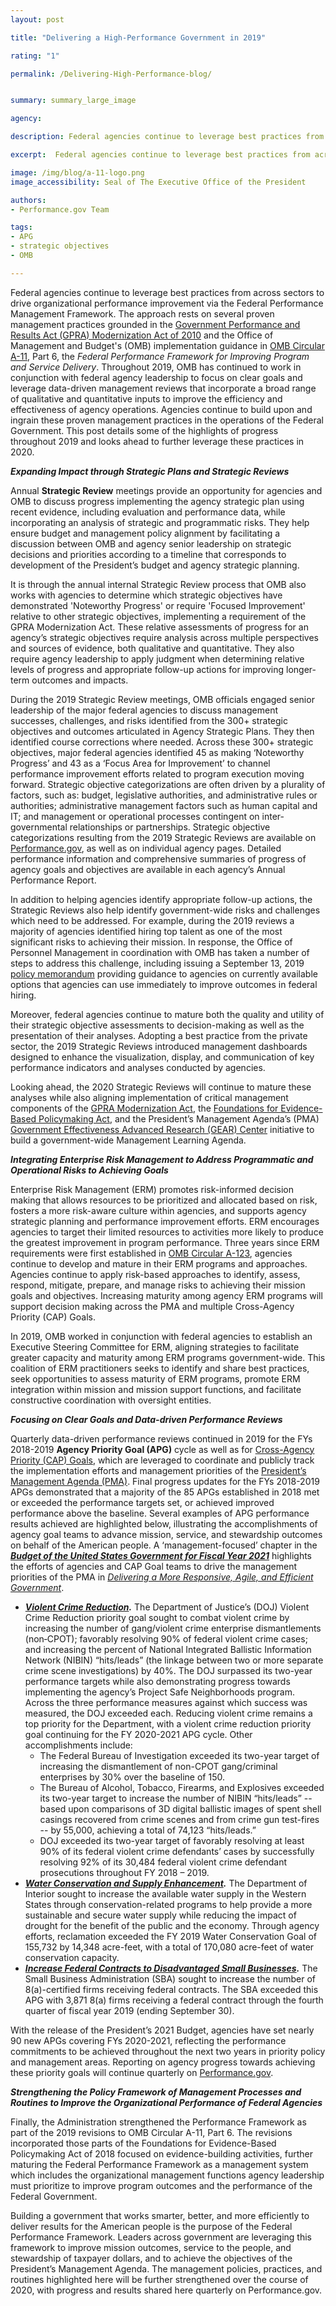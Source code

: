 ```yaml
---
layout: post

title: "Delivering a High-Performance Government in 2019"

rating: "1"

permalink: /Delivering-High-Performance-blog/


summary: summary_large_image

agency:

description: Federal agencies continue to leverage best practices from across sectors to drive organizational performance improvement via the Federal Performance Management Framework.

excerpt:  Federal agencies continue to leverage best practices from across sectors to drive organizational performance improvement via the Federal Performance Management Framework

image: /img/blog/a-11-logo.png
image_accessibility: Seal of The Executive Office of the President

authors:
- Performance.gov Team

tags:
- APG
- strategic objectives
- OMB

---
```

Federal agencies continue to leverage best practices from across sectors to drive organizational performance improvement via the Federal Performance Management Framework. The approach rests on several proven management practices grounded in the [Government Performance and Results Act (GPRA) Modernization Act of 2010](https://www.govinfo.gov/content/pkg/PLAW-111publ352/pdf/PLAW-111publ352.pdf) and the Office of Management and Budget's (OMB) implementation guidance in [OMB Circular A-11](https://www.whitehouse.gov/wp-content/uploads/2018/06/a11.pdf), Part 6, the *Federal Performance Framework for Improving Program and Service Delivery*. Throughout 2019, OMB has continued to work in conjunction with federal agency leadership to focus on clear goals and leverage data-driven management reviews that incorporate a broad range of qualitative and quantitative inputs to improve the efficiency and effectiveness of agency operations. Agencies continue to build upon and ingrain these proven management practices in the operations of the Federal Government. This post details some of the highlights of progress throughout 2019 and looks ahead to further leverage these practices in 2020.

***Expanding Impact through Strategic Plans and Strategic Reviews***

Annual **Strategic Review** meetings provide an opportunity for agencies and OMB to discuss progress implementing the agency strategic plan using recent evidence, including evaluation and performance data, while incorporating an analysis of strategic and programmatic risks. They help ensure budget and management policy alignment by facilitating a discussion between OMB and agency senior leadership on strategic decisions and priorities according to a timeline that corresponds to development of the President’s budget and agency strategic planning.

It is through the annual internal Strategic Review process that OMB also works with agencies to determine which strategic objectives have demonstrated 'Noteworthy Progress' or require 'Focused Improvement' relative to other strategic objectives, implementing a requirement of the GPRA Modernization Act. These relative assessments of progress for an agency’s strategic objectives require analysis across multiple perspectives and sources of evidence, both qualitative and quantitative. They also require agency leadership to apply judgment when determining relative levels of progress and appropriate follow-up actions for improving longer-term outcomes and impacts.

During the 2019 Strategic Review meetings, OMB officials engaged senior leadership of the major federal agencies to discuss management successes, challenges, and risks identified from the 300+ strategic objectives and outcomes articulated in Agency Strategic Plans. They then identified course corrections where needed. Across these 300+ strategic objectives, major federal agencies identified 45 as making ‘Noteworthy Progress’ and 43 as a ‘Focus Area for Improvement’ to channel performance improvement efforts related to program execution moving forward. Strategic objective categorizations are often driven by a plurality of factors, such as: budget, legislative authorities, and administrative rules or authorities; administrative management factors such as human capital and IT; and management or operational processes contingent on inter-governmental relationships or partnerships. Strategic objective categorizations resulting from the 2019 Strategic Reviews are available on [Performance.gov]({{site.baseurl}}/about/2019-SR-Categorizations.pdf), as well as on individual agency pages. Detailed performance information and comprehensive summaries of progress of agency goals and objectives are available in each agency’s Annual Performance Report.

In addition to helping agencies identify appropriate follow-up actions, the Strategic Reviews also help identify government-wide risks and challenges which need to be addressed. For example, during the 2019 reviews a majority of agencies identified hiring top talent as one of the most significant risks to achieving their mission. In response, the Office of Personnel Management in coordination with OMB has taken a number of steps to address this challenge, including issuing a September 13, 2019 [policy memorandum](https://www.chcoc.gov/content/improving-federal-hiring-through-use-effective-assessment-strategies-advance-mission) providing guidance to agencies on currently available options that agencies can use immediately to improve outcomes in federal hiring.

Moreover, federal agencies continue to mature both the quality and utility of their strategic objective assessments to decision-making as well as the presentation of their analyses. Adopting a best practice from the private sector, the 2019 Strategic Reviews introduced management dashboards designed to enhance the visualization, display, and communication of key performance indicators and analyses conducted by agencies.

Looking ahead, the 2020 Strategic Reviews will continue to mature these analyses while also aligning implementation of critical management components of the [GPRA Modernization Act](https://www.govinfo.gov/content/pkg/PLAW-111publ352/pdf/PLAW-111publ352.pdf), the [Foundations for Evidence-Based Policymaking Act](https://www.congress.gov/115/plaws/publ435/PLAW-115publ435.pdf), and the President’s Management Agenda’s (PMA) [Government Effectiveness Advanced Research (GEAR) Center](https://www.performance.gov/GEARcenter/) initiative to build a government-wide Management Learning Agenda.

***Integrating Enterprise Risk Management to Address Programmatic and Operational Risks to Achieving Goals***

Enterprise Risk Management (ERM) promotes risk-informed decision making that allows resources to be prioritized and allocated based on risk, fosters a more risk-aware culture within agencies, and supports agency strategic planning and performance improvement efforts. ERM encourages agencies to target their limited resources to activities more likely to produce the greatest improvement in program performance. Three years since ERM requirements were first established in [OMB Circular A-123](https://www.whitehouse.gov/sites/whitehouse.gov/files/omb/memoranda/2016/m-16-17.pdf), agencies continue to develop and mature in their ERM programs and approaches. Agencies continue to apply risk-based approaches to identify, assess, respond, mitigate, prepare, and manage risks to achieving their mission goals and objectives. Increasing maturity among agency ERM programs will support decision making across the PMA and multiple Cross-Agency Priority (CAP) Goals.

In 2019, OMB worked in conjunction with federal agencies to establish an Executive Steering Committee for ERM, aligning strategies to facilitate greater capacity and maturity among ERM programs government-wide. This coalition of ERM practitioners seeks to identify and share best practices, seek opportunities to assess maturity of ERM programs, promote ERM integration within mission and mission support functions, and facilitate constructive coordination with oversight entities.

***Focusing on Clear Goals and Data-driven Performance Reviews***

Quarterly data-driven performance reviews continued in 2019 for the FYs 2018-2019 **Agency Priority Goal (APG)** cycle as well as for [Cross-Agency Priority (CAP) Goals](https://www.performance.gov/CAP/overview/), which are leveraged to coordinate and publicly track the implementation efforts and management priorities of the [President’s Management Agenda (PMA)](https://www.performance.gov/PMA/PMA.html). Final progress updates for the FYs 2018-2019 APGs demonstrated that a majority of the 85 APGs established in 2018 met or exceeded the performance targets set, or achieved improved performance above the baseline. Several examples of APG performance results achieved are highlighted below, illustrating the accomplishments of agency goal teams to advance mission, service, and stewardship outcomes on behalf of the American people. A ‘management-focused’ chapter in the ***[Budget of the United States Government for Fiscal Year 2021](https://www.whitehouse.gov/wp-content/uploads/2020/02/budget_fy21.pdf )*** highlights the efforts of agencies and CAP Goal teams to drive the management priorities of the PMA in *[Delivering a More Responsive, Agile, and Efficient Government](https://www.whitehouse.gov/wp-content/uploads/2020/02/budget_fy21.pdf#page=25)*.

* ***[Violent Crime Reduction]({{site.baseurl}}/doj/2018-2019-apg/).*** The Department of Justice’s (DOJ) Violent Crime Reduction priority goal sought to combat violent crime by increasing the number of gang/violent crime enterprise dismantlements (non‐CPOT); favorably resolving 90% of federal violent crime cases; and increasing the percent of National Integrated Ballistic Information Network (NIBIN) “hits/leads” (the linkage between two or more separate crime scene investigations) by 40%. The DOJ surpassed its two-year performance targets while also demonstrating progress towards implementing the agency’s Project Safe Neighborhoods program. Across the three performance measures against which success was measured, the DOJ exceeded each. Reducing violent crime remains a top priority for the Department, with a violent crime reduction priority goal continuing for the FY 2020-2021 APG cycle. Other accomplishments include:
  * The Federal Bureau of Investigation exceeded its two-year target of increasing the dismantlement of non-CPOT gang/criminal enterprises by 30% over the baseline of 150.
  * The Bureau of Alcohol, Tobacco, Firearms, and Explosives exceeded its two-year target to increase the number of NIBIN “hits/leads” -- based upon comparisons of 3D digital ballistic images of spent shell casings recovered from crime scenes and from crime gun test-fires -- by 55,000, achieving a total of 74,123 “hits/leads.”
  * DOJ exceeded its two-year target of favorably resolving at least 90% of its federal violent crime defendants’ cases by successfully resolving 92% of its 30,484 federal violent crime defendant prosecutions throughout FY 2018 – 2019.
* ***[Water Conservation and Supply Enhancement]({{site.baseurl}}/interior/2018-2019-apg/).*** The Department of Interior sought to increase the available water supply in the Western States through conservation-related programs to help provide a more sustainable and secure water supply while reducing the impact of drought for the benefit of the public and the economy. Through agency efforts, reclamation exceeded the FY 2019 Water Conservation Goal of 155,732 by 14,348 acre-feet, with a total of 170,080 acre-feet of water conservation capacity.
* ***[Increase Federal Contracts to Disadvantaged Small Businesses]({{site.baseurl}}/sba/2018-2019-apg/).*** The Small Business Administration (SBA) sought to increase the number of 8(a)-certified firms receiving federal contracts. The SBA exceeded this APG with 3,871 8(a) firms receiving a federal contract through the fourth quarter of fiscal year 2019 (ending September 30).

With the release of the President’s 2021 Budget, agencies have set nearly 90 new APGs covering FYs 2020-2021, reflecting the performance commitments to be achieved throughout the next two years in priority policy and management areas. Reporting on agency progress towards achieving these priority goals will continue quarterly on [Performance.gov](www.performance.gov).

***Strengthening the Policy Framework of Management Processes and Routines to Improve the Organizational Performance of Federal Agencies***

Finally, the Administration strengthened the Performance Framework as part of the 2019 revisions to OMB Circular A-11, Part 6. The revisions incorporated those parts of the Foundations for Evidence-Based Policymaking Act of 2018 focused on evidence-building activities, further maturing the Federal Performance Framework as a management system which includes the organizational management functions agency leadership must prioritize to improve program outcomes and the performance of the Federal Government.

Building a government that works smarter, better, and more efficiently to deliver results for the American people is the purpose of the Federal Performance Framework. Leaders across government are leveraging this framework to improve mission outcomes, service to the people, and stewardship of taxpayer dollars, and to achieve the objectives of the President’s Management Agenda.  The management policies, practices, and routines highlighted here will be further strengthened over the course of 2020, with progress and results shared here quarterly on Performance.gov.
